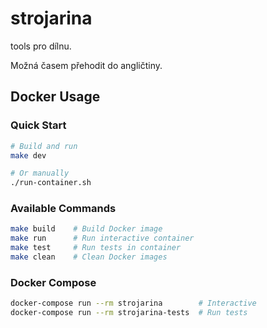 # strojarina
tools pro dílnu. 

Možná časem přehodit do angličtiny.

## Docker Usage

### Quick Start
```bash
# Build and run
make dev

# Or manually
./run-container.sh
```

### Available Commands
```bash
make build    # Build Docker image
make run      # Run interactive container
make test     # Run tests in container
make clean    # Clean Docker images
```

### Docker Compose
```bash
docker-compose run --rm strojarina        # Interactive
docker-compose run --rm strojarina-tests  # Run tests
```